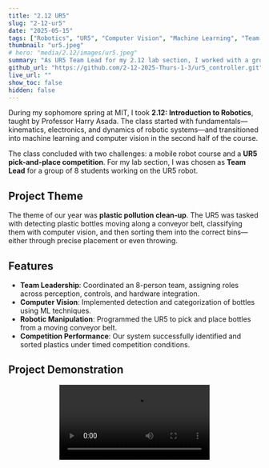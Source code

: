 ```yaml
---
title: "2.12 UR5"
slug: "2-12-ur5"
date: "2025-05-15"
tags: ["Robotics", "UR5", "Computer Vision", "Machine Learning", "Team Project"]
thumbnail: "ur5.jpeg"
# hero: "media/2.12/images/ur5.jpeg"
summary: "As UR5 Team Lead for my 2.12 lab section, I worked with a group of 8 students to program a UR5 robot to detect, sort, and dispose of plastic bottles using computer vision and robotics control."
github_url: "https://github.com/2-12-2025-Thurs-1-3/ur5_controller.git"
live_url: ""
show_toc: false
hidden: false
---
```


During my sophomore spring at MIT, I took **2.12: Introduction to Robotics**, taught by Professor Harry Asada. The class started with fundamentals—kinematics, electronics, and dynamics of robotic systems—and transitioned into machine learning and computer vision in the second half of the course.

The class concluded with two challenges: a mobile robot course and a **UR5 pick-and-place competition**. For my lab section, I was chosen as **Team Lead** for a group of 8 students working on the UR5 robot.

## Project Theme

The theme of our year was **plastic pollution clean-up**. The UR5 was tasked with detecting plastic bottles moving along a conveyor belt, classifying them with computer vision, and then sorting them into the correct bins—either through precise placement or even throwing.

## Features

- **Team Leadership**: Coordinated an 8-person team, assigning roles across perception, controls, and hardware integration.
- **Computer Vision**: Implemented detection and categorization of bottles using ML techniques.
- **Robotic Manipulation**: Programmed the UR5 to pick and place bottles from a moving conveyor belt.
- **Competition Performance**: Our system successfully identified and sorted plastics under timed competition conditions.


## Project Demonstration

<div style="display: flex; justify-content: center; align-items: center;">
  <video controls style="max-width:100%;height:auto;">
    <source src="ur5-demo.mov" type="video/mp4">
    Your browser does not support the video tag.
  </video>
</div>
